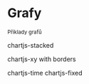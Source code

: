 # Grafy
<sup>Příklady grafů</sup>
<bdl-fmi id="id4" src="BurkhoffFMI.js" 
         fminame="Cardiovascular_Model_Burkhoff_HemodynamicsBurkhoff_0shallow"
         tolerance="0.000001" starttime="0" guid="{b5629132-3ba6-4153-87c2-f3ff108e1920}"
         valuereferences="33554435,637534265,637534241,637534290,16777312"
         valuelabels="Left Ventricle Volume,Pressure in Left Ventricle,Pressure in Aorta, Pressure in Left Atria, Heart Rate"
         inputs="id1,16777312,1,60"></bdl-fmi>

<bdl-range id="id1" min="40" max="180" step="1" default="60" title="Srdeční tep:"></bdl-range>


<div class="w3-row">
<div class="w3-half">
chartjs-stacked
<bdl-chartjs-stacked
  id="id11" 
  width="700" 
  height="300" 
  fromid="id4" 
  refindex="1" 
  refvalues="3"
  stacks="anionty,anionty,kationty"
labels="Na+,K+,CL-"
></bdl-chartjs-stacked>

chartjs-xy with borders 
<bdl-chartjs-xy id="id10" width="400" 
  height="400" 
  fromid="id4" 
  labels="Pressure in Left Ventricle, Left Ventricle Volume,Horní limit,Dolní limit" 
  initialdata=";;0,0.00015;0,28000;0,0.00015;0,1400" 
  refindex="0" 
  refvalues="2"></bdl-chartjs-xy>
  </div>
  <div class="w3-half"> 
  chartjs-time
<bdl-chartjs-time   
  id="id10"  
  width="700"  
  height="500"  
  fromid="id4"  
  labels="Pressure in Aorta,Pressure in Left Ventricle,Pressure in Left Atria" 
  initialdata="0,1,2,3,4;2,2,2,2;3,2,4;1,5,3;2,2,3,2"  
  refindex="1"  
  refvalues="3" 
  ylabel="tlak (mmHg)"
  xlabel="čas (s)"
  convertors="0.00750062,1;0.00750062,1;0.00750062,1"></bdl-chartjs-time> 
chartjs-fixed
<bdl-chartjs-fixed
  id="id11" 
  width="700" 
  height="300" 
  fromid="id4" 
  refindex="1" 
  refvalues="3"
  maxdata="40"
></bdl-chartjs-fixed>

</div>
</div>
